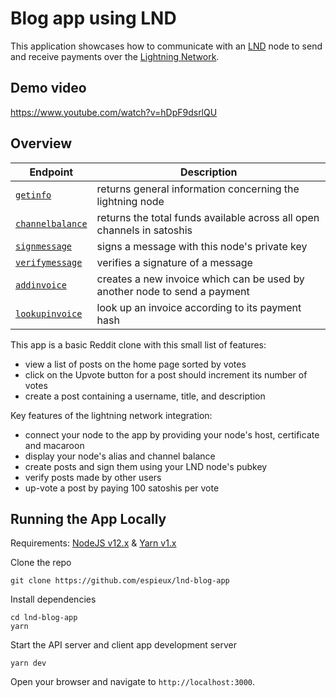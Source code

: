 # Blog app using LND

This application showcases how to communicate with an
[LND](https://github.com/lightningnetwork/lnd/) node to send and receive payments over the
[Lightning Network](http://lightning.network/).

## Demo video

https://www.youtube.com/watch?v=hDpF9dsrlQU

## Overview

| Endpoint                                                            | Description                                                               |
| ------------------------------------------------------------------- | ------------------------------------------------------------------------- |
| [`getinfo`](https://api.lightning.community/#getinfo)               | returns general information concerning the lightning node                 |
| [`channelbalance`](https://api.lightning.community/#channelbalance) | returns the total funds available across all open channels in satoshis    |
| [`signmessage`](https://api.lightning.community/#signmessage)       | signs a message with this node's private key                              |
| [`verifymessage`](https://api.lightning.community/#verifymessage)   | verifies a signature of a message                                         |
| [`addinvoice`](https://api.lightning.community/#addinvoice)         | creates a new invoice which can be used by another node to send a payment |
| [`lookupinvoice`](https://api.lightning.community/#lookupinvoice)   | look up an invoice according to its payment hash                          |

This app is a basic Reddit clone with this small list of features:

- view a list of posts on the home page sorted by votes
- click on the Upvote button for a post should increment its number of votes
- create a post containing a username, title, and description

Key features of the lightning network integration:

- connect your node to the app by providing your node's host, certificate and macaroon
- display your node's alias and channel balance
- create posts and sign them using your LND node's pubkey
- verify posts made by other users
- up-vote a post by paying 100 satoshis per vote

## Running the App Locally

Requirements: [NodeJS v12.x](https://nodejs.org/en/download/) &
[Yarn v1.x](https://classic.yarnpkg.com/en/docs/install)

Clone the repo

```
git clone https://github.com/espieux/lnd-blog-app
```

Install dependencies

```
cd lnd-blog-app
yarn
```

Start the API server and client app development server

```
yarn dev
```

Open your browser and navigate to `http://localhost:3000`.
